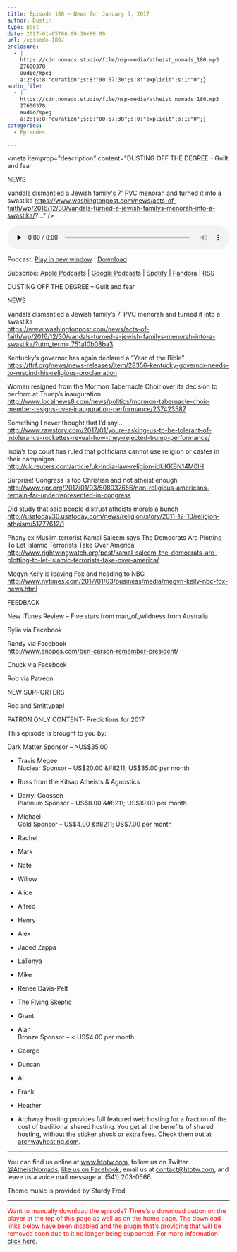 ```yaml
---
title: ﻿Episode 180 – News for January 5, 2017
author: Dustin
type: post
date: 2017-01-05T08:00:36+00:00
url: /﻿episode-180/
enclosure:
  - |
    https://cdn.nomads.studio/file/nsp-media/atheist_nomads_180.mp3
    27600378
    audio/mpeg
    a:2:{s:8:"duration";s:8:"00:57:30";s:8:"explicit";s:1:"0";}
audio_file:
  - |
    https://cdn.nomads.studio/file/nsp-media/atheist_nomads_180.mp3
    27600378
    audio/mpeg
    a:2:{s:8:"duration";s:8:"00:57:30";s:8:"explicit";s:1:"0";}
categories:
  - Episodes

---
```

<div itemscope itemtype="http://schema.org/AudioObject">
  <meta itemprop="name" content="﻿Episode 180 &#8211; News for January 5, 2017" />
  
  <meta itemprop="uploadDate" content="2017-01-05T01:00:36-07:00" />
  
  <meta itemprop="encodingFormat" content="audio/mpeg" />
  
  <meta itemprop="duration" content="PT57M30S" />
  
  <meta itemprop="description" content="DUSTING OFF THE DEGREE - Guilt and fear

NEWS

Vandals dismantled a Jewish family's 7' PVC menorah and turned it into a swastika
https://www.washingtonpost.com/news/acts-of-faith/wp/2016/12/30/vandals-turned-a-jewish-familys-menorah-into-a-swastika/?..." />
  
  <meta itemprop="contentUrl" content="https://dts.podtrac.com/redirect.mp3/cdn.nomads.studio/file/nsp-media/atheist_nomads_180.mp3" />
  
  <meta itemprop="contentSize" content="26.3" />
  </p> 
  
  <div class="powerpress_player" id="powerpress_player_8442">
    <audio class="wp-audio-shortcode" id="audio-1393-186" preload="none" style="width: 100%;" controls="controls"><source type="audio/mpeg" src="https://dts.podtrac.com/redirect.mp3/cdn.nomads.studio/file/nsp-media/atheist_nomads_180.mp3?_=186" /><a href="https://dts.podtrac.com/redirect.mp3/cdn.nomads.studio/file/nsp-media/atheist_nomads_180.mp3">https://dts.podtrac.com/redirect.mp3/cdn.nomads.studio/file/nsp-media/atheist_nomads_180.mp3</a></audio>
  </div>
</div>

<p class="powerpress_links powerpress_links_mp3">
  Podcast: <a href="https://dts.podtrac.com/redirect.mp3/cdn.nomads.studio/file/nsp-media/atheist_nomads_180.mp3" class="powerpress_link_pinw" target="_blank" title="Play in new window" onclick="return powerpress_pinw('https://htotw.com/?powerpress_pinw=1393-podcast');" rel="nofollow">Play in new window</a> | <a href="https://dts.podtrac.com/redirect.mp3/cdn.nomads.studio/file/nsp-media/atheist_nomads_180.mp3" class="powerpress_link_d" title="Download" rel="nofollow" download="atheist_nomads_180.mp3">Download</a>
</p>

<p class="powerpress_links powerpress_subscribe_links">
  Subscribe: <a href="https://podcasts.apple.com/us/podcast/humanists-take-on-the-world/id530050098?mt=2&ls=1" class="powerpress_link_subscribe powerpress_link_subscribe_itunes" target="_blank" title="Subscribe on Apple Podcasts" rel="nofollow">Apple Podcasts</a> | <a href="https://www.google.com/podcasts?feed=aHR0cDovL2F0aGVpc3Rub21hZHMubGlic3luLmNvbS9yc3M%3D" class="powerpress_link_subscribe powerpress_link_subscribe_googleplay" target="_blank" title="Subscribe on Google Podcasts" rel="nofollow">Google Podcasts</a> | <a href="https://open.spotify.com/show/3LzK2xZGike6Tc1GEMtMbr?si=LieN9SNuTpq96smuaUsH8A" class="powerpress_link_subscribe powerpress_link_subscribe_spotify" target="_blank" title="Subscribe on Spotify" rel="nofollow">Spotify</a> | <a href="https://www.pandora.com/podcast/atheist-nomads/PC:10122?corr=62071012&part=ug" class="powerpress_link_subscribe powerpress_link_subscribe_pandora" target="_blank" title="Subscribe on Pandora" rel="nofollow">Pandora</a> | <a href="https://htotw.com/feed/podcast/" class="powerpress_link_subscribe powerpress_link_subscribe_rss" target="_blank" title="Subscribe via RSS" rel="nofollow">RSS</a>
</p>

DUSTING OFF THE DEGREE &#8211; Guilt and fear

NEWS

Vandals dismantled a Jewish family&#8217;s 7&#8242; PVC menorah and turned it into a swastika  
<a href="https://www.washingtonpost.com/news/acts-of-faith/wp/2016/12/30/vandals-turned-a-jewish-familys-menorah-into-a-swastika/?utm_term=.751a10b08ba3" target="_blank" rel="noopener">https://www.washingtonpost.com/news/acts-of-faith/wp/2016/12/30/vandals-turned-a-jewish-familys-menorah-into-a-swastika/?utm_term=.751a10b08ba3</a>

Kentucky&#8217;s governor has again declared a &#8220;Year of the Bible&#8221;  
<a href="https://ffrf.org/news/news-releases/item/28356-kentucky-governor-needs-to-rescind-his-religious-proclamation" target="_blank" rel="noopener">https://ffrf.org/news/news-releases/item/28356-kentucky-governor-needs-to-rescind-his-religious-proclamation</a>

Woman resigned from the Mormon Tabernacle Choir over its decision to perform at Trump’s inauguration  
<a href="http://www.localnews8.com/news/politics/mormon-tabernacle-choir-member-resigns-over-inauguration-performance/237423587" target="_blank" rel="noopener">http://www.localnews8.com/news/politics/mormon-tabernacle-choir-member-resigns-over-inauguration-performance/237423587</a>

Something I never thought that I&#8217;d say&#8230;  
<a href="http://www.rawstory.com/2017/01/youre-asking-us-to-be-tolerant-of-intolerance-rockettes-reveal-how-they-rejected-trump-performance/" target="_blank" rel="noopener">http://www.rawstory.com/2017/01/youre-asking-us-to-be-tolerant-of-intolerance-rockettes-reveal-how-they-rejected-trump-performance/</a>

India&#8217;s top court has ruled that politicians cannot use religion or castes in their campaigns  
<a href="http://uk.reuters.com/article/uk-india-law-religion-idUKKBN14M0IH" target="_blank" rel="noopener">http://uk.reuters.com/article/uk-india-law-religion-idUKKBN14M0IH</a>

Surprise! Congress is too Christian and not atheist enough  
<a href="http://www.npr.org/2017/01/03/508037656/non-religious-americans-remain-far-underrepresented-in-congress" target="_blank" rel="noopener">http://www.npr.org/2017/01/03/508037656/non-religious-americans-remain-far-underrepresented-in-congress</a>

Old study that said people distrust atheists morals a bunch  
<a href="http://usatoday30.usatoday.com/news/religion/story/2011-12-10/religion-atheism/51777612/1" target="_blank" rel="noopener">http://usatoday30.usatoday.com/news/religion/story/2011-12-10/religion-atheism/51777612/1</a>

Phony ex Muslim terrorist Kamal Saleem says The Democrats Are Plotting To Let Islamic Terrorists Take Over America  
<a href="http://www.rightwingwatch.org/post/kamal-saleem-the-democrats-are-plotting-to-let-islamic-terrorists-take-over-america/" target="_blank" rel="noopener">http://www.rightwingwatch.org/post/kamal-saleem-the-democrats-are-plotting-to-let-islamic-terrorists-take-over-america/</a>

Megyn Kelly is leaving Fox and heading to NBC  
<a href="http://www.nytimes.com/2017/01/03/business/media/megyn-kelly-nbc-fox-news.html" target="_blank" rel="noopener">http://www.nytimes.com/2017/01/03/business/media/megyn-kelly-nbc-fox-news.html</a>

FEEDBACK

New iTunes Review &#8211; Five stars from man\_of\_wildness from Australia

Sylia via Facebook

Randy via Facebook  
<a href="http://www.snopes.com/ben-carson-remember-president/" target="_blank" rel="noopener">http://www.snopes.com/ben-carson-remember-president/</a>

Chuck via Facebook

Rob via Patreon

NEW SUPPORTERS

Rob and Smittypap!

PATRON ONLY CONTENT- Predictions for 2017

This episode is brought to you by:

Dark Matter Sponsor &#8211; >US$35.00  
* Travis Megee  
Nuclear Sponsor &#8211; US$20.00 &#8211; US$35.00 per month  
* Russ from the Kitsap Atheists & Agnostics  
* Darryl Goossen  
Platinum Sponsor &#8211; US$8.00 &#8211; US$19.00 per month  
* Michael  
Gold Sponsor &#8211; US$4.00 &#8211; US$7.00 per month  
* Rachel  
* Mark  
* Nate  
* Willow  
* Alice  
* Alfred  
* Henry  
* Alex  
* Jaded Zappa  
* LaTonya  
* Mike  
* Renee Davis-Pelt  
* The Flying Skeptic  
* Grant  
* Alan  
Bronze Sponsor &#8211; < US$4.00 per month  
* George  
* Duncan  
* Al  
* Frank  
* Heather

* Archway Hosting provides full featured web hosting for a fraction of the cost of traditional shared hosting. You get all the benefits of shared hosting, without the sticker shock or extra fees. Check them out at <a href="http://archwayhosting.com/" target="_blank" rel="noopener">archwayhosting.com</a>.

<hr width="500" />

You can find us online at <a href="https://www.htotw.com/" target="_blank" rel="noopener">www.htotw.com</a>, follow us on Twitter <a href="https://twitter.com/AtheistNomads" target="_blank" rel="noopener">@AtheistNomads</a>, <a href="https://htotw.com/facebook" target="_blank" rel="noopener">like us on Facebook</a>, email us at <contact@htotw.com>, and leave us a voice mail message at (541) 203-0666.

Theme music is provided by Sturdy Fred.

* * *

<span style="color: #ff0000;">Want to manually download the episode? There&#8217;s a download button on the player at the top of this page as well as on the home page. The download links below have been disabled and the plugin that&#8217;s providing that will be removed soon due to it no longer being supported. For more information <a href="https://www.htotw.com/2017/old-feeds/">click here.</a></span>